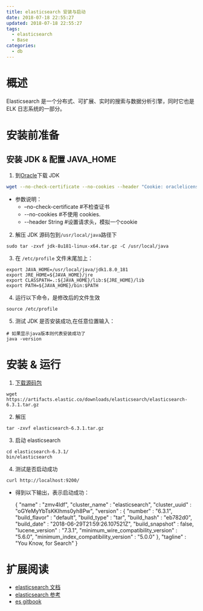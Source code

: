 ```yaml
---
title: elasticsearch 安装与启动
date: 2018-07-18 22:55:27
updated: 2018-07-18 22:55:27
tags:
  - elasticsearch
  - Base
categories:
  - db
---
```



# 概述

Elasticsearch 是一个分布式、可扩展、实时的搜索与数据分析引擎，同时它也是 ELK 日志系统的一部分。

# 安装前准备

## 安装 JDK & 配置 JAVA_HOME 

1. 到[Oracle](http://www.oracle.com/technetwork/java/javase/downloads/jdk8-downloads-2133151.html)下载 JDK
```bash
wget --no-check-certificate --no-cookies --header "Cookie: oraclelicense=accept-securebackup-cookie" http://download.oracle.com/otn-pub/java/jdk/8u181-b13/96a7b8442fe848ef90c96a2fad6ed6d1/jdk-8u181-linux-x64.tar.gz
```
- 参数说明：
  - –no-check-certificate #不检查证书
  - --no-cookies          #不使用 cookies.
  - --header String       #设置请求头，模拟一个cookie

2. 解压 JDK 源码包到`/usr/local/java`路径下
```
sudo tar -zxvf jdk-8u181-linux-x64.tar.gz -C /usr/local/java
```

3. 在 `/etc/profile` 文件末尾加上：
```
export JAVA_HOME=/usr/local/java/jdk1.8.0_181
export JRE_HOME=${JAVA_HOME}/jre
export CLASSPATH=.:${JAVA_HOME}/lib:${JRE_HOME}/lib
export PATH=${JAVA_HOME}/bin:$PATH
```
4. 运行以下命令，是修改后的文件生效
```
source /etc/profile
```

5. 测试 JDK 是否安装成功,在任意位置输入：
```
# 如果显示java版本则代表安装成功了
java -version
```

# 安装 & 运行

1. [下载源码包](https://www.elastic.co/downloads/elasticsearch)
```
wget https://artifacts.elastic.co/downloads/elasticsearch/elasticsearch-6.3.1.tar.gz
```

2. 解压
```
tar -zxvf elasticsearch-6.3.1.tar.gz
```

3. 启动 elasticsearch
```
cd elasticsearch-6.3.1/
bin/elasticsearch
```

4. 测试是否启动成功
```
curl http://localhost:9200/
```
- 得到以下输出，表示启动成功：

    {
    "name" : "zmv4Idf",
    "cluster_name" : "elasticsearch",
    "cluster_uuid" : "oGYeMyYbTsKKIhms0yh8Pw",
    "version" : {
      "number" : "6.3.1",
      "build_flavor" : "default",
      "build_type" : "tar",
      "build_hash" : "eb782d0",
      "build_date" : "2018-06-29T21:59:26.107521Z",
      "build_snapshot" : false,
      "lucene_version" : "7.3.1",
      "minimum_wire_compatibility_version" : "5.6.0",
      "minimum_index_compatibility_version" : "5.0.0"
    },
    "tagline" : "You Know, for Search"
    }

# 扩展阅读

- [elasticsearch 文档](https://www.elastic.co/guide/cn/index.html)
- [elasticsearch 参考](https://es.xiaoleilu.com/010_Intro/00_README.html)
- [es gitbook](https://es.xiaoleilu.com/010_Intro/00_README.html)
